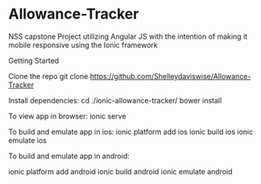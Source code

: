 # Allowance-Tracker
NSS capstone Project utilizing Angular JS with the intention of making it mobile responsive using the Ionic framework

Getting Started

Clone the repo
git clone  https://github.com/Shelleydaviswise/Allowance-Tracker 


Install dependencies:
cd ./ionic-allowance-tracker/
bower install


To view app in browser:
ionic serve


To build and emulate app in ios:
ionic platform add ios
ionic build ios
ionic emulate ios

To build and emulate app in android:

ionic platform add android
ionic build android
ionic emulate android
